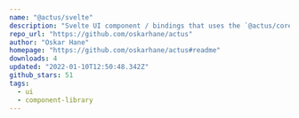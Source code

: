 ```yaml
---
name: "@actus/svelte"
description: "Svelte UI component / bindings that uses the `@actus/core` state machine."
repo_url: "https://github.com/oskarhane/actus"
author: "Oskar Hane"
homepage: "https://github.com/oskarhane/actus#readme"
downloads: 4
updated: "2022-01-10T12:50:48.342Z"
github_stars: 51
tags: 
  - ui
  - component-library
---
```


